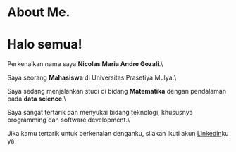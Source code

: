 # About Me.

# Halo semua! 

Perkenalkan nama saya **Nicolas Maria Andre Gozali**.\

Saya seorang **Mahasiswa** di Universitas Prasetiya Mulya.\

Saya sedang menjalankan studi di bidang **Matematika** dengan pendalaman pada **data science**.\

Saya sangat tertarik dan menyukai bidang teknologi, khususnya programming dan software development.\

Jika kamu tertarik untuk berkenalan denganku, silakan ikuti akun [Linkedin](https://www.linkedin.com/in/nicolas-maria-andre-gozali/)ku ya.

<!-- <p align="left">
<a href="https://github.com/Andre2605">
  <img height="180em" src="https://github-readme-stats-eight-theta.vercel.app/api?username=Andre2605&show_icons=true&theme=algolia&include_all_commits=true&count_private=true"/>
  <img height="180em" src="https://github-readme-stats-eight-theta.vercel.app/api/top-langs/?username=Andre2605&layout=compact&langs_count=8&theme=algolia"/>
</a>
</p> -->
